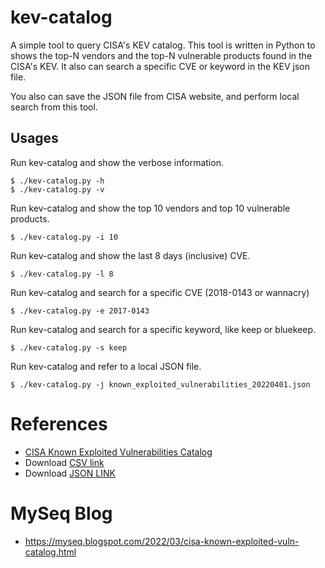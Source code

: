 # kev-catalog
A simple tool to query CISA's KEV catalog. This tool is written in Python to shows the top-N vendors and the top-N vulnerable products found in the CISA's KEV. It also can search a specific CVE or keyword in the KEV json file. 

You also can save the JSON file from CISA website, and perform local search from this tool. 

## Usages
Run kev-catalog and show the verbose information.
```
$ ./kev-catalog.py -h
$ ./kev-catalog.py -v 
```

Run kev-catalog and show the top 10 vendors and top 10 vulnerable products.
```
$ ./kev-catalog.py -i 10
```

Run kev-catalog and show the last 8 days (inclusive) CVE.
```
$ ./kev-catalog.py -l 8 
```

Run kev-catalog and search for a specific CVE (2018-0143 or wannacry)
```
$ ./kev-catalog.py -e 2017-0143
```

Run kev-catalog and search for a specific keyword, like keep or bluekeep.
```
$ ./kev-catalog.py -s keep
```

Run kev-catalog and refer to a local JSON file.
```
$ ./kev-catalog.py -j known_exploited_vulnerabilities_20220401.json 
```

# References
- [CISA Known Exploited Vulnerabilities Catalog](https://www.cisa.gov/known-exploited-vulnerabilities-catalog)
- Download [CSV link](https://www.cisa.gov/sites/default/files/csv/known_exploited_vulnerabilities.csv)
- Download [JSON LINK](https://www.cisa.gov/sites/default/files/feeds/known_exploited_vulnerabilities.json)


# MySeq Blog
- https://myseq.blogspot.com/2022/03/cisa-known-exploited-vuln-catalog.html

